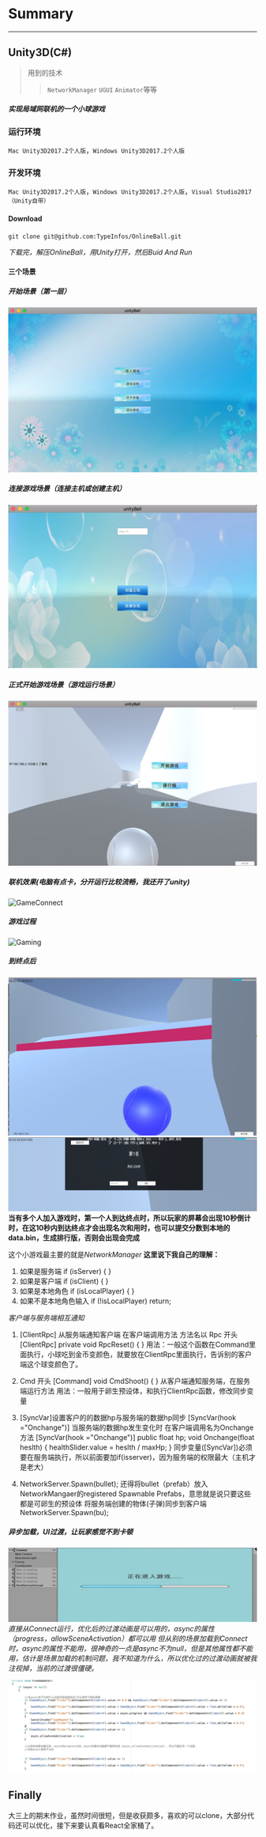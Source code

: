 # Summary
----
Unity3D(C#)
--------------
> 用到的技术
>> `NetworkManager` `UGUI` `Animator`等等
##### 实现局域网联机的一个小球游戏

### 运行环境
`Mac Unity3D2017.2个人版`，`Windows Unity3D2017.2个人版`
### 开发环境
`Mac Unity3D2017.2个人版`，`Windows Unity3D2017.2个人版`，`Visual Studio2017（Unity自带）`

#### Download
<pre><code>git clone git@github.com:TypeInfos/OnlineBall.git</pre></code>
_下载完，解压OnlineBall，用Unity打开，然后Buid And Run_
#### 三个场景
##### 开始场景（第一层）
![](IllustrateImg/Start.png)
##### 连接游戏场景（连接主机或创建主机）
![](IllustrateImg/Connect.png)
##### 正式开始游戏场景（游戏运行场景）
![](IllustrateImg/Main.png)
##### 联机效果(电脑有点卡，分开运行比较流畅，我还开了unity)
![GameConnect](IllustrateImg/GameConnect.gif)
##### 游戏过程
![Gaming](IllustrateImg/GamingTwo.gif)
##### 到终点后
![](IllustrateImg/final.png)
![](IllustrateImg/reward.png)
**当有多个人加入游戏时，第一个人到达终点时，所以玩家的屏幕会出现10秒倒计时，在这10秒内到达终点才会出现名次和用时，也可以提交分数到本地的data.bin，生成排行版，否则会出现会完成**

这个小游戏最主要的就是*NetworkManager*
**这里说下我自己的理解：**

1. 如果是服务端
if (isServer) { }
2. 如果是客户端
if (isClient) { }
3. 如果是本地角色
if (isLocalPlayer) { }
4. 如果不是本地角色输入
if (!isLocalPlayer) return;

*客户端与服务端相互通知*

1. [ClientRpc] 从服务端通知客户端 在客户端调用方法 方法名以 Rpc 开头
[ClientRpc]
private void RpcReset() { }
用法：一般这个函数在Command里面执行，小球吃到金币变颜色，就要放在ClientRpc里面执行，告诉别的客户端这个球变颜色了。
 
2. Cmd 开头
[Command]
void CmdShoot() { }
从客户端通知服务端，在服务端运行方法
用法：一般用于卵生预设体，和执行ClientRpc函数，修改同步变量

3. [SyncVar]设置客户的的数据hp与服务端的数据hp同步
[SyncVar(hook ="Onchange")] 当服务端的数据hp发生变化时 在客户端调用名为Onchange方法
[SyncVar(hook ="Onchange")]
public float hp;
void Onchange(float heslth)
{
healthSlider.value = heslth / maxHp;
}
同步变量([SyncVar])必须要在服务端执行，所以前面要加if(isserver)，因为服务端的权限最大（主机才是老大）

4. NetworkServer.Spawn(bullet);
还得将bullet（prefab）放入NetworkMangaer的registered Spawnable Prefabs，意思就是说只要这些都是可卵生的预设体
将服务端创建的物体(子弹)同步到客户端
NetworkServer.Spawn(bu);


##### 异步加载，UI过渡，让玩家感觉不到卡顿
![](IllustrateImg/transition.png)
_直接从Connect运行，优化后的过渡动画是可以用的，async的属性（progress，allowSceneActivation）都可以用
但从别的场景加载到Connect时，async的属性不能用，很神奇的一点是async不为null，但是其他属性都不能用，估计是场景加载的机制问题，我不知道为什么，所以优化过的过渡动画就被我注视掉，当前的过渡很僵硬。_

![](IllustrateImg/codeOne.png)

## Finally
大三上的期末作业，虽然时间很短，但是收获颇多，喜欢的可以clone，大部分代码还可以优化，接下来要认真看React全家桶了。


